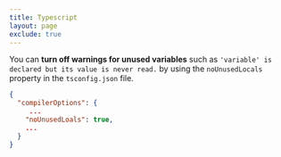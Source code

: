 ```yaml
---
title: Typescript
layout: page
exclude: true
---
```


You can **turn off warnings for unused variables** such as `'variable' is declared but its value is never read.` by using the `noUnusedLocals` property in the `tsconfig.json` file.
```json
{
  "compilerOptions": {
	 ...
    "noUnusedLoals": true,
    ...
  }
}
```
<!--stackedit_data:
eyJoaXN0b3J5IjpbLTk0NzQ1MzYyMSwxMTIwMjE2NTE5XX0=
-->